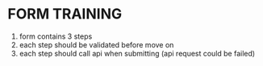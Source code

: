 # **FORM TRAINING**

1) form contains 3 steps
2) each step should be validated before move on
3) each step should call api when submitting (api request could be failed) 